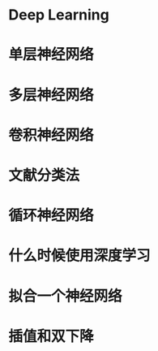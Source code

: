 # Deep Learning

# 单层神经网络

# 多层神经网络

# 卷积神经网络

# 文献分类法

# 循环神经网络

# 什么时候使用深度学习

# 拟合一个神经网络

# 插值和双下降